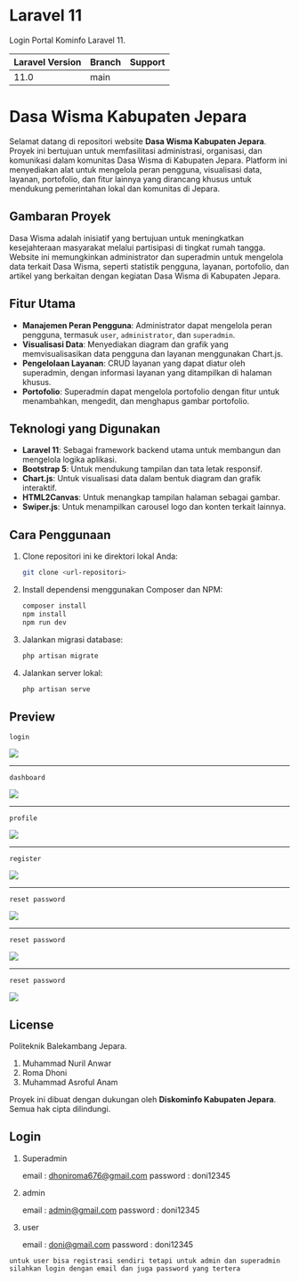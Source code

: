 # Laravel 11

Login Portal Kominfo Laravel 11.

| Laravel Version | Branch | Support |
| --------------- | ------ | ------- |
| 11.0            | main   |         |

# Dasa Wisma Kabupaten Jepara

Selamat datang di repositori website **Dasa Wisma Kabupaten Jepara**. Proyek ini bertujuan untuk memfasilitasi administrasi, organisasi, dan komunikasi dalam komunitas Dasa Wisma di Kabupaten Jepara. Platform ini menyediakan alat untuk mengelola peran pengguna, visualisasi data, layanan, portofolio, dan fitur lainnya yang dirancang khusus untuk mendukung pemerintahan lokal dan komunitas di Jepara.

## Gambaran Proyek

Dasa Wisma adalah inisiatif yang bertujuan untuk meningkatkan kesejahteraan masyarakat melalui partisipasi di tingkat rumah tangga. Website ini memungkinkan administrator dan superadmin untuk mengelola data terkait Dasa Wisma, seperti statistik pengguna, layanan, portofolio, dan artikel yang berkaitan dengan kegiatan Dasa Wisma di Kabupaten Jepara.

## Fitur Utama

-   **Manajemen Peran Pengguna**: Administrator dapat mengelola peran pengguna, termasuk `user`, `administrator`, dan `superadmin`.
-   **Visualisasi Data**: Menyediakan diagram dan grafik yang memvisualisasikan data pengguna dan layanan menggunakan Chart.js.
-   **Pengelolaan Layanan**: CRUD layanan yang dapat diatur oleh superadmin, dengan informasi layanan yang ditampilkan di halaman khusus.
-   **Portofolio**: Superadmin dapat mengelola portofolio dengan fitur untuk menambahkan, mengedit, dan menghapus gambar portofolio.

## Teknologi yang Digunakan

-   **Laravel 11**: Sebagai framework backend utama untuk membangun dan mengelola logika aplikasi.
-   **Bootstrap 5**: Untuk mendukung tampilan dan tata letak responsif.
-   **Chart.js**: Untuk visualisasi data dalam bentuk diagram dan grafik interaktif.
-   **HTML2Canvas**: Untuk menangkap tampilan halaman sebagai gambar.
-   **Swiper.js**: Untuk menampilkan carousel logo dan konten terkait lainnya.

## Cara Penggunaan

1. Clone repositori ini ke direktori lokal Anda:
    ```bash
    git clone <url-repositori>
    ```
2. Install dependensi menggunakan Composer dan NPM:
    ```bash
    composer install
    npm install
    npm run dev
    ```
3. Jalankan migrasi database:
    ```bash
    php artisan migrate
    ```
4. Jalankan server lokal:
    ```bash
    php artisan serve
    ```

## Preview

`login`

<img src="https://i.imgur.com/eTuEtpx.png">

---

`dashboard`

<img src="https://i.imgur.com/gHCpbes.png">

---

`profile`

<img src="https://i.imgur.com/zkquLWr.png">

---

`register`

<img src="https://i.imgur.com/HtS2lzX.png">

---

`reset password`

<img src="https://i.imgur.com/OwosYrK.png">

---

`reset password`

<img src="https://i.imgur.com/7n6qZpr.png">

---

`reset password`

<img src="https://i.imgur.com/FtHd7lf.png">

## License

Politeknik Balekambang Jepara.

1. Muhammad Nuril Anwar
2. Roma Dhoni
3. Muhammad Asroful Anam

Proyek ini dibuat dengan dukungan oleh **Diskominfo Kabupaten Jepara**. Semua hak cipta dilindungi.

## Login

1. Superadmin

    email : dhoniroma676@gmail.com
    password : doni12345

2. admin

    email : admin@gmail.com
    password : doni12345

3. user

    email : doni@gmail.com
    password : doni12345

`untuk user bisa registrasi sendiri tetapi untuk admin dan superadmin silahkan login dengan email dan juga password yang tertera`

